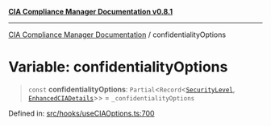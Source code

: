 [**CIA Compliance Manager Documentation v0.8.1**](../README.md)

***

[CIA Compliance Manager Documentation](../globals.md) / confidentialityOptions

# Variable: confidentialityOptions

> `const` **confidentialityOptions**: `Partial`\<`Record`\<[`SecurityLevel`](../type-aliases/SecurityLevel.md), [`EnhancedCIADetails`](../interfaces/EnhancedCIADetails.md)\>\> = `_confidentialityOptions`

Defined in: [src/hooks/useCIAOptions.ts:700](https://github.com/Hack23/cia-compliance-manager/blob/4236f4375d9cfb0505c191818eeb5443ec527132/src/hooks/useCIAOptions.ts#L700)
